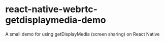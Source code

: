 # react-native-webrtc-getdisplaymedia-demo
A small demo for using getDisplayMedia (screen sharing) on React Native
